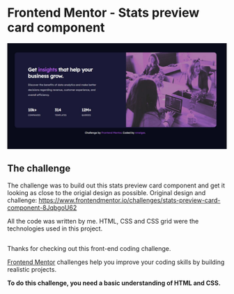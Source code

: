 # Frontend Mentor - Stats preview card component

![image](https://raw.githubusercontent.com/nmelgar/stats_preview_card_component/main/final_preview_component.JPG)

## The challenge

The challenge was to build out this stats preview card component and get it looking as close to the origial design as possible.
Original design and challenge: https://www.frontendmentor.io/challenges/stats-preview-card-component-8JqbgoU62

All the code was written by me.
HTML, CSS and CSS grid were the technologies used in this project.
##

Thanks for checking out this front-end coding challenge.

[Frontend Mentor](https://www.frontendmentor.io) challenges help you improve your coding skills by building realistic projects.

**To do this challenge, you need a basic understanding of HTML and CSS.**

